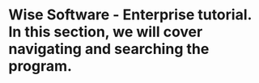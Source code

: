# Wise Software - Enterprise tutorial. In this section, we will cover navigating and searching the program.
